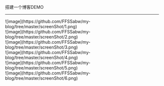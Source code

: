 搭建一个博客DEMO
<hr>
![image](https://github.com/FFSSabw/my-blog/tree/master/screenShot/1.png)
<br>
![image](https://github.com/FFSSabw/my-blog/tree/master/screenShot/2.png)
<br>
![image](https://github.com/FFSSabw/my-blog/tree/master/screenShot/3.png)
<br>
![image](https://github.com/FFSSabw/my-blog/tree/master/screenShot/4.png)
<br>
![image](https://github.com/FFSSabw/my-blog/tree/master/screenShot/5.png)
<br>
![image](https://github.com/FFSSabw/my-blog/tree/master/screenShot/6.png)
